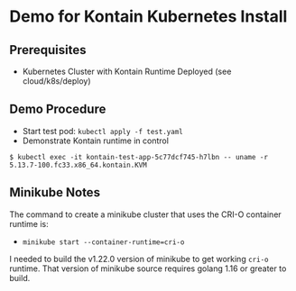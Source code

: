 # Demo for Kontain Kubernetes Install

## Prerequisites

* Kubernetes Cluster with Kontain Runtime Deployed (see cloud/k8s/deploy)

## Demo Procedure

* Start test pod: `kubectl apply -f test.yaml`
* Demonstrate Kontain runtime in control
```
$ kubectl exec -it kontain-test-app-5c77dcf745-h7lbn -- uname -r
5.13.7-100.fc33.x86_64.kontain.KVM
```

## Minikube Notes

The command to create a minikube cluster that uses the CRI-O container runtime is:
- `minikube start --container-runtime=cri-o`

I needed to build the v1.22.0 version of minikube to get working `cri-o` runtime.
That version of minikube source requires golang 1.16 or greater to build.

